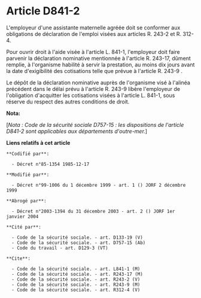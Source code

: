 # Article D841-2

L'employeur d'une assistante maternelle agréée doit se conformer aux obligations de déclaration de l'emploi visées aux
articles R. 243-2 et R. 312-4. 

Pour ouvrir droit à l'aide visée à l'article L. 841-1, l'employeur doit faire parvenir la déclaration nominative mentionnée à
l'article R. 243-17, dûment remplie, à l'organisme habilité à servir la prestation, au moins dix jours avant la date
d'exigibilité des cotisations telle que prévue à l'article R. 243-9   . 

Le dépôt de la déclaration nominative auprès de l'organisme visé à l'alinéa précédent dans le délai prévu à l'article R.
243-9 libère l'employeur de l'obligation d'acquitter les cotisations visées à l'article L. 841-1, sous réserve du respect des
autres conditions de droit.

**Nota:**

[*Nota : Code de la sécurité sociale D757-15 : les dispositions de l'article D841-2 sont applicables aux départements
d'outre-mer.*]

**Liens relatifs à cet article**

	**Codifié par**:

	  - Décret n°85-1354 1985-12-17

	**Modifié par**:

	  - Décret n°99-1006 du 1 décembre 1999 - art. 1 () JORF 2 décembre 1999

	**Abrogé par**:

	  - Décret n°2003-1394 du 31 décembre 2003 - art. 2 () JORF 1er janvier 2004

	**Cité par**:

	  - Code de la sécurité sociale. - art. D133-19 (V)
	  - Code de la sécurité sociale. - art. D757-15 (Ab)
	  - Code du travail - art. D129-3 (VT)

	**Cite**:

	  - Code de la sécurité sociale. - art. L841-1 (M)
	  - Code de la sécurité sociale. - art. R243-17 (M)
	  - Code de la sécurité sociale. - art. R243-2 (V)
	  - Code de la sécurité sociale. - art. R243-9 (M)
	  - Code de la sécurité sociale. - art. R312-4 (V)
